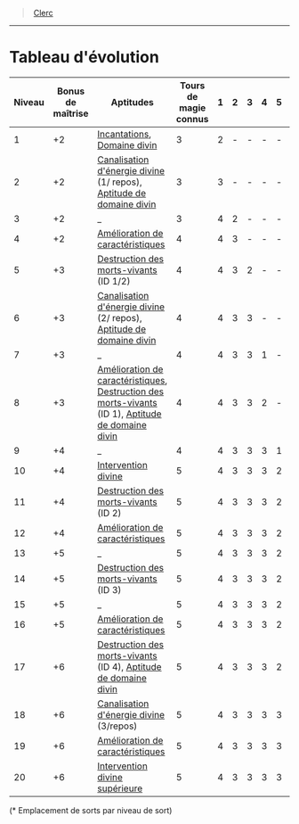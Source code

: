 ﻿---
!ClassEvolutionItem
Id: cleric_hd.md#tableau-dévolution
ParentLink: cleric_hd.md#clerc
Name: Tableau d'évolution
ParentName: Clerc
NameLevel: 1
Attributes: {}
AttributesDictionary: >+
  {}

---
> [Clerc](hd_cleric.md)

---

# Tableau d'évolution

|Niveau|Bonus de maîtrise|Aptitudes|Tours de magie connus|1|2|3|4|5|6|7|8|9|
|---|---|---|---|---|---|---|---|---|---|---|---|---|
|1|+2|[Incantations](hd_cleric_incantations.md), [Domaine divin](hd_cleric_domaine_divin.md)|3|2|-|-|-|-|-|-|-|-|
|2|+2|[Canalisation d'énergie divine](hd_cleric_canalisation_denergie_divine.md) (1/ repos), [Aptitude de domaine divin](hd_cleric_domaine_divin.md)|3|3|-|-|-|-|-|-|-|-|
|3|+2|_|3|4|2|-|-|-|-|-|-|-|
|4|+2|[Amélioration de caractéristiques](hd_cleric_amelioration_de_caracteristiques.md)|4|4|3|-|-|-|-|-|-|-|
|5|+3|[Destruction des morts-vivants](hd_cleric_destruction_des_morts_vivants.md) (ID 1/2)|4|4|3|2|-|-|-|-|-|-|
|6|+3|[Canalisation d'énergie divine](hd_cleric_canalisation_denergie_divine.md) (2/ repos), [Aptitude de domaine divin](hd_cleric_domaine_divin.md)|4|4|3|3|-|-|-|-|-|-|
|7|+3|_|4|4|3|3|1|-|-|-|-|-|
|8|+3|[Amélioration de caractéristiques](hd_cleric_amelioration_de_caracteristiques.md), [Destruction des morts-vivants](hd_cleric_destruction_des_morts_vivants.md) (ID 1), [Aptitude de domaine divin](hd_cleric_domaine_divin.md)|4|4|3|3|2|-|-|-|-|-|
|9|+4|_|4|4|3|3|3|1|-|-|-|-|
|10|+4|[Intervention divine](hd_cleric_intervention_divine.md)|5|4|3|3|3|2|-|-|-|-|
|11|+4|[Destruction des morts-vivants](hd_cleric_destruction_des_morts_vivants.md) (ID 2)|5|4|3|3|3|2|1|-|-|-|
|12|+4|[Amélioration de caractéristiques](hd_cleric_amelioration_de_caracteristiques.md)|5|4|3|3|3|2|1|-|-|-|
|13|+5|_|5|4|3|3|3|2|1|1|-|-|
|14|+5|[Destruction des morts-vivants](hd_cleric_destruction_des_morts_vivants.md) (ID 3)|5|4|3|3|3|2|1|1|-|-|
|15|+5|_|5|4|3|3|3|2|1|1|1|-|
|16|+5|[Amélioration de caractéristiques](hd_cleric_amelioration_de_caracteristiques.md)|5|4|3|3|3|2|1|1|1|-|
|17|+6|[Destruction des morts-vivants](hd_cleric_destruction_des_morts_vivants.md) (ID 4), [Aptitude de domaine divin](hd_cleric_domaine_divin.md)|5|4|3|3|3|2|1|1|1|1|
|18|+6|[Canalisation d'énergie divine](hd_cleric_canalisation_denergie_divine.md) (3/repos)|5|4|3|3|3|3|1|1|1|1|
|19|+6|[Amélioration de caractéristiques](hd_cleric_amelioration_de_caracteristiques.md)|5|4|3|3|3|3|2|1|1|1|
|20|+6|[Intervention divine supérieure](hd_cleric_intervention_divine.md)|5|4|3|3|3|3|2|2|1|1|

(* Emplacement de sorts par niveau de sort)


